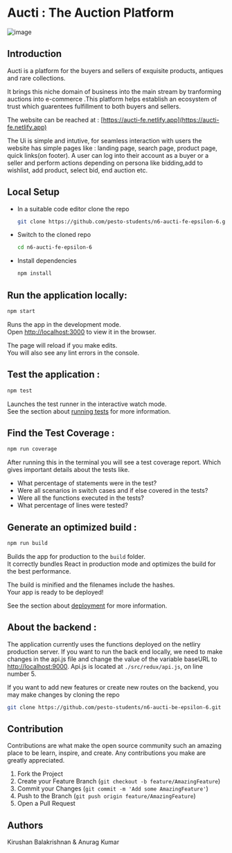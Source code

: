 # Aucti : The Auction Platform

![image](https://user-images.githubusercontent.com/25719595/133609115-79e8d341-5e4c-4e01-9018-ecc02f46d838.png)

## Introduction

Aucti is a platform for the buyers and sellers of exquisite products, antiques and rare collections.

It brings this niche domain of business into the main stream by tranforming auctions into e-commerce .This platform helps establish an ecosystem of trust which guarentees fulfillment to both buyers and sellers.

The website can be reached at :  [https://aucti-fe.netlify.app](https://aucti-fe.netlify.app)

The Ui is simple and intutive, for seamless interaction with users the website has simple pages like : landing page, search page, product page, quick links(on footer). A user can log into their account as a buyer or a seller and perform actions depending on persona like bidding,add to wishlist, add product, select bid, end auction etc.

## Local Setup

- In a suitable code editor clone the repo
  ```sh 
  git clone https://github.com/pesto-students/n6-aucti-fe-epsilon-6.git 
  ```

- Switch to the cloned repo  
  ```sh 
  cd n6-aucti-fe-epsilon-6
  ```

- Install dependencies
  ```sh
  npm install 
  ```

## Run the application locally:

```sh 
npm start 
```

Runs the app in the development mode.\
Open [http://localhost:3000](http://localhost:3000) to view it in the browser.

The page will reload if you make edits.\
You will also see any lint errors in the console.

## Test the application :

```sh 
npm test 
```

Launches the test runner in the interactive watch mode.\
See the section about [running tests](https://facebook.github.io/create-react-app/docs/running-tests) for more information.

## Find the Test Coverage :

```sh
npm run coverage 
```

After running this in the terminal you will see a test coverage report. Which gives important details about the tests like.

- What percentage of statements were in the test?
- Were all scenarios in switch cases and if else covered in the tests?
- Were all the functions executed in the tests?
- What percentage of lines were tested?

## Generate an optimized build :

```sh
npm run build 
```

Builds the app for production to the `build` folder.\
It correctly bundles React in production mode and optimizes the build for the best performance.

The build is minified and the filenames include the hashes.\
Your app is ready to be deployed!

See the section about [deployment](https://facebook.github.io/create-react-app/docs/deployment) for more information.

## About the backend :

The application currently uses the functions deployed on the netliry production server. If you want to run the back end locally, we need to make changes in the api.js file and change the value of the variable baseURL to [http://localhost:9000](http://localhost:9000). Api.js is located at ```./src/redux/api.js```, on line number 5.  

If you want to add new features or create new routes on the backend, you may make changes by cloning the repo 
```sh
git clone https://github.com/pesto-students/n6-aucti-be-epsilon-6.git 
```

## Contribution
Contributions are what make the open source community such an amazing place to be learn, inspire, and create. Any contributions you make are greatly appreciated.

1. Fork the Project
2. Create your Feature Branch (```git checkout -b feature/AmazingFeature```)
3. Commit your Changes (```git commit -m 'Add some AmazingFeature'```)
4. Push to the Branch (```git push origin feature/AmazingFeature```)
5. Open a Pull Request

## Authors
Kirushan Balakrishnan & Anurag Kumar
